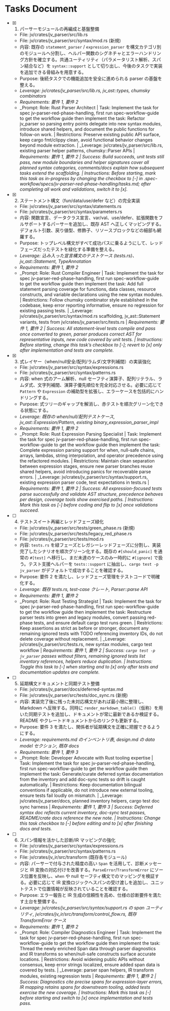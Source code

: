 # Tasks Document

- [x] 1. パーサーモジュールの再編成と基盤整備
  - File: jv/crates/jv_parser/src/lib.rs
  - File: jv/crates/jv_parser/src/syntax/mod.rs (新規)
  - 内容: 既存の `statement_parser` / `expression_parser` を構文カテゴリ別のモジュールへ分割し、ヘルパー関数のシグネチャとエラーハンドリング方針を確立する。共通ユーティリティ（パラメータリスト解析、スパン結合など）を `syntax::support` として切り出し、今後のタスクで実装を追加できる骨組みを用意する。
  - Purpose: 後続タスクでの機能追加を安全に進められる parser の基盤を整える。
  - _Leverage: jv/crates/jv_parser/src/lib.rs, jv_ast::types, chumsky combinators_
  - _Requirements: 要件 1, 要件 2_
  - _Prompt: Role: Rust Parser Architect | Task: Implement the task for spec jv-parser-red-phase-handling, first run spec-workflow-guide to get the workflow guide then implement the task: Refactor jv_parser so parsing entry points delegate into new syntax modules, introduce shared helpers, and document the public functions for follow-on work. | Restrictions: Preserve existing public API surface, keep cargo fmt/clippy clean, avoid functional behavior changes beyond module extraction. | _Leverage: jv/crates/jv_parser/src/lib.rs, existing parser helper patterns, chumsky::Parser APIs | _Requirements: 要件 1, 要件 2 | Success: Build succeeds, unit tests still pass, new module boundaries and helper signatures cover all planned syntax categories, comments/docs explain how subsequent tasks extend the scaffolding. | Instructions: Before starting, mark this task as in-progress by changing the checkbox to [-] in .spec-workflow/specs/jv-parser-red-phase-handling/tasks.md; after completing all work and validations, switch it to [x]._

- [x] 2. ステートメント構文（fun/data/use/defer など）の完全実装
  - File: jv/crates/jv_parser/src/syntax/statements.rs
  - File: jv/crates/jv_parser/src/syntax/parameters.rs
  - 内容: 関数宣言、データクラス宣言、var/val、use/defer、拡張関数をフルサポートするパーサーを追加し、既存 AST へ正しくマッピングする。デフォルト引数、戻り値型、修飾子、リソースブロックなどの細部も網羅する。
  - Purpose: トップレベル構文がすべて成功パスに乗るようにして、レッドフェーズだったテストを緑化する準備を整える。
  - _Leverage: 込み入った宣言構文のテストケース (tests.rs)、jv_ast::Statement, TypeAnnotation_
  - _Requirements: 要件 1, 要件 2_
  - _Prompt: Role: Rust Compiler Engineer | Task: Implement the task for spec jv-parser-red-phase-handling, first run spec-workflow-guide to get the workflow guide then implement the task: Add full statement parsing coverage for functions, data classes, resource constructs, and variable declarations using the new syntax modules. | Restrictions: Follow chumsky combinator style established in the codebase, keep error reporting informative, ensure no regression for existing passing tests. | _Leverage: jv/crates/jv_parser/src/syntax/mod.rs scaffolding, jv_ast::Statement variants, tests from jv/crates/jv_parser/src/tests.rs | _Requirements: 要件 1, 要件 2 | Success: All statement-level tests compile and pass once converted to green, parser produces correct AST for representative inputs, new code covered by unit tests. | Instructions: Before starting, change this task’s checkbox to [-]; revert to [x] only after implementation and tests are complete._

- [x] 3. 式レイヤー（when/null安全/配列/ラムダ/文字列補間）の実装強化
  - File: jv/crates/jv_parser/src/syntax/expressions.rs
  - File: jv/crates/jv_parser/src/syntax/patterns.rs
  - 内容: when 式のアーム解析、null セーフティ演算子、配列リテラル、ラムダ式、文字列補間、演算子優先順位を完全対応させる。必要に応じて `Pattern` や `Expression` の補助型を拡張し、エラーケースを包括的にハンドリングする。
  - Purpose: 式ツリーのギャップを解消し、赤テストを順次グリーン化できる状態にする。
  - _Leverage: 既存の when/null/配列テストケース, jv_ast::Expression/Pattern, existing binary_expression_parser_impl_
  - _Requirements: 要件 1, 要件 2_
  - _Prompt: Role: Rust Expression Parsing Specialist | Task: Implement the task for spec jv-parser-red-phase-handling, first run spec-workflow-guide to get the workflow guide then implement the task: Complete expression parsing support for when, null-safe chains, arrays, lambdas, string interpolation, and operator precedence using the refactored modules. | Restrictions: Maintain clean separation between expression stages, ensure new parser branches reuse shared helpers, avoid introducing panics for recoverable parse errors. | _Leverage: jv/crates/jv_parser/src/syntax/support.rs, existing expression parser code, test expectations in tests.rs | _Requirements: 要件 1, 要件 2 | Success: All expression-focused tests parse successfully and validate AST structure, precedence behaves per design, coverage tools show exercised paths. | Instructions: Mark this task as [-] before coding and flip to [x] once validations succeed._

- [ ] 4. テストスイート再編とレッドフェーズ緑化
  - File: jv/crates/jv_parser/src/tests/green_phase.rs (新規)
  - File: jv/crates/jv_parser/src/tests/legacy_red_phase.rs
  - File: jv/crates/jv_parser/src/tests/mod.rs
  - 内容: `tests.rs` を緑フェーズとレガシーレッドフェーズに分割し、実装完了したシナリオを順次グリーン化する。既存の `#[should_panic]` を通常の `#[test]` へ移行し、まだ未達のケースのみ一時的に `#[ignore]` で扱う。テスト支援ヘルパーを `tests::support` に抽出し、`cargo test -p jv_parser` がデフォルトで成功することを確認する。
  - Purpose: 要件 2 を満たし、レッドフェーズ管理をテストコードで明確化する。
  - _Leverage: 既存 tests.rs, test-case クレート, Parser::parse API_
  - _Requirements: 要件 1, 要件 2_
  - _Prompt: Role: Rust Testing Strategist | Task: Implement the task for spec jv-parser-red-phase-handling, first run spec-workflow-guide to get the workflow guide then implement the task: Restructure parser tests into green and legacy modules, convert passing red-phase tests, and ensure default cargo test runs green. | Restrictions: Keep assertions as strict as before or stronger, document any remaining ignored tests with TODO referencing inventory IDs, do not delete coverage without replacement. | _Leverage: jv/crates/jv_parser/src/tests.rs, new syntax modules, cargo test workflow | _Requirements: 要件 1, 要件 2 | Success: `cargo test -p jv_parser` passes without filters, remaining ignored tests list inventory references, helpers reduce duplication. | Instructions: Toggle this task to [-] when starting and to [x] only after tests and documentation updates are complete._

- [ ] 5. 延期構文ドキュメントと同期テスト整備
  - File: jv/crates/jv_parser/docs/deferred-syntax.md
  - File: jv/crates/jv_parser/src/tests/doc_sync.rs (新規)
  - 内容: 実装完了後に残った未対応構文があれば最小限に整理し、Markdown へ反映する。同時に `render_markdown_table()`（仮称）を用いた同期テストを追加し、ドキュメントが常に最新であるか検証する。README やクレートドキュメントからのリンクも更新する。
  - Purpose: 要件 3 を満たし、関係者が延期構文を正確に把握できるようにする。
  - _Leverage: requirements.md のインベントリ表, design.md の data model セクション, 既存 docs_
  - _Requirements: 要件 1, 要件 3_
  - _Prompt: Role: Developer Advocate with Rust tooling expertise | Task: Implement the task for spec jv-parser-red-phase-handling, first run spec-workflow-guide to get the workflow guide then implement the task: Generate/curate deferred syntax documentation from the inventory and add doc-sync tests so drift is caught automatically. | Restrictions: Keep documentation bilingual conventions if applicable, do not introduce new external tooling, ensure tests fail loudly on mismatch. | _Leverage: jv/crates/jv_parser/docs, planned inventory helpers, cargo test doc sync harness | _Requirements: 要件 1, 要件 3 | Success: Deferred syntax doc reflects current inventory, doc-sync test passes, README/crate docs reference the new note. | Instructions: Change this task checkbox to [-] before editing and to [x] after finishing docs and tests._

- [ ] 6. スパン情報を活かした診断/IR マッピングの強化
  - File: jv/crates/jv_parser/src/syntax/expressions.rs
  - File: jv/crates/jv_parser/src/syntax/patterns.rs
  - File: jv/crates/jv_ir/src/transform (既存各モジュール)
  - 内容: パーサーで付与された精度の高い `Span` を活用して、診断メッセージと IR 変換の対応付けを改善する。`ParseError`/`TransformError` にソース位置を反映し、`when` や null セーフティ構文でのマッピングを検証する。必要に応じて IR 変換ロジックへスパンの受け渡しを追加し、ユニットテストで位置情報が反映されていることを確認する。
  - Purpose: エラー報告と IR 生成の信頼性を高め、仕様の診断要件を満たす土台を整備する。
  - _Leverage: jv/crates/jv_parser/src/syntax/support.rs の span ユーティリティ, jv/crates/jv_ir/src/transform/control_flow.rs, 既存 TransformError ケース_
  - _Requirements: 要件 1, 要件 2_
  - _Prompt: Role: Compiler Diagnostics Engineer | Task: Implement the task for spec jv-parser-red-phase-handling, first run spec-workflow-guide to get the workflow guide then implement the task: Thread the newly enriched Span data through parser diagnostics and IR transforms so when/null-safe constructs surface accurate locations. | Restrictions: Avoid widening public APIs without consensus, keep error strings localized, ensure added span data is covered by tests. | _Leverage: parser span helpers, IR transform modules, existing regression tests | _Requirements: 要件 1, 要件 2 | Success: Diagnostics cite precise spans for expression-layer errors, IR mapping retains spans for downstream tooling, added tests exercise the new coverage. | Instructions: Mark this task as [-] before starting and switch to [x] once implementation and tests pass._
